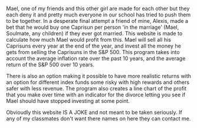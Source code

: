 Mael, one of my friends and this other girl are made for each other but they each deny it and pretty much everyone in our school has tried to push them to be together. In a desperate final attempt a friend of mine, Alexis, made a bet that he
would buy one Caprisun per person 'in the marriage' (Mael, Soulmate, any children) if they ever got married. This website is made to calculate how much Mael would profit from this. Mael will sell all his Caprisuns every year at the end of
the year, and invest all the money he gets from selling the Caprisuns in the S&P 500. This program takes into account the average inflation rate over the past 10 years, and the average return of the S&P 500 over 10 years.

There is also an option making it possible to have more realistic returns with an option for different index funds some risky with high rewards and others safer with less revenue. The program also creates a line chart of the profit that you make over time with an indicator for the divorce letting you see if Mael should have stopped investing at some point.

Obvioudly this website IS A JOKE and not meant to be taken seriously. If any of my classmates don't want there names on here they can contact me.
